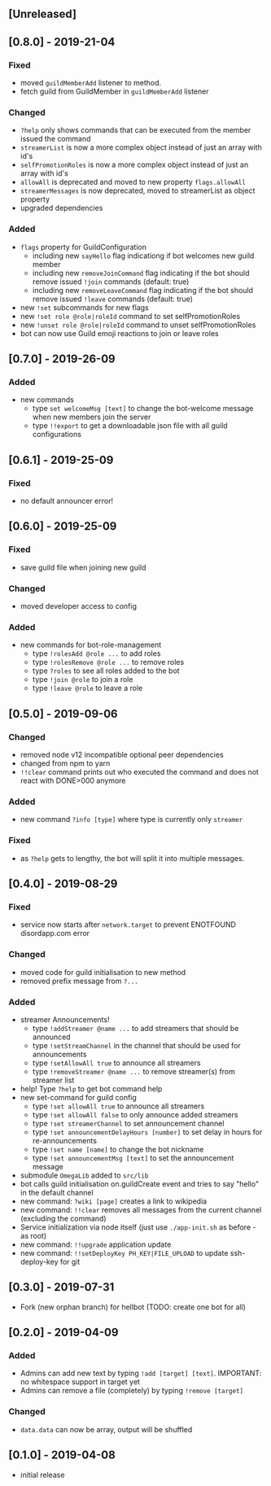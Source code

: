 ## [Unreleased]

## [0.8.0] - 2019-21-04
### Fixed
- moved `guildMemberAdd` listener to method.
- fetch guild from GuildMember in `guildMemberAdd` listener
### Changed
- `?help` only shows commands that can be executed from the member issued the command
- `streamerList` is now a more complex object instead of just an array with id's
- `selfPromotionRoles` is now a more complex object instead of just an array with id's
- `allowAll` is deprecated and moved to new property `flags.allowAll`
- `streamerMessages` is now deprecated, moved to streamerList as object property
- upgraded dependencies
### Added
- `flags` property for GuildConfiguration
  - including new `sayHello` flag indicationg if bot welcomes new guild member
  - including new `removeJoinCommand` flag indicating if the bot should remove issued `!join` commands (default: true)
  - including new `removeLeaveCommand` flag indicating if the bot should remove issued `!leave` commands (default: true)
- new `!set` subcommands for new flags
- new `!set role @role|roleId` command to set selfPromotionRoles
- new `!unset role @role|roleId` command to unset selfPromotionRoles
- bot can now use Guild emoji reactions to join or leave roles

## [0.7.0] - 2019-26-09
### Added
- new commands
  - type `set welcomeMsg [text]` to change the bot-welcome message when new members join the server
  - type `!!export` to get a downloadable json file with all guild configurations

## [0.6.1] - 2019-25-09
### Fixed
- no default announcer error!

## [0.6.0] - 2019-25-09
### Fixed
- save guild file when joining new guild
### Changed
- moved developer access to config
### Added
- new commands for bot-role-management
  - type `!rolesAdd @role ...` to add roles
  - type `!rolesRemove @role ...` to remove roles
  - type `?roles` to see all roles added to the bot
  - type `!join @role` to join a role
  - type `!leave @role` to leave a role

## [0.5.0] - 2019-09-06
### Changed
- removed node v12 incompatible optional peer dependencies
- changed from npm to yarn
- `!!clear` command prints out who executed the command and does not react with DONE>000 anymore
### Added
- new command `?info [type]` where type is currently only `streamer`
### Fixed
- as `?help` gets to lengthy, the bot will split it into multiple messages.

## [0.4.0] - 2019-08-29
### Fixed
- service now starts after `network.target` to prevent ENOTFOUND disordapp.com error
### Changed
- moved code for guild initialisation to new method
- removed prefix message from `?...`
### Added
- streamer Announcements!
  - type `!addStreamer @name ...` to add streamers that should be announced
  - type `!setStreamChannel` in the channel that should be used for announcements
  - type `!setAllowAll true` to announce all streamers
  - type `!removeStreamer @name ...` to remove streamer(s) from streamer list
- help! Type `?help` to get bot command help
- new set-command for guild config
  - type `!set allowAll true` to announce all streamers
  - type `!set allowAll false` to only announce added streamers
  - type `!set streamerChannel` to set announcement channel
  - type `!set announcementDelayHours [number]` to set delay in hours for re-announcements
  - type `!set name [name]` to change the bot nickname
  - type `!set announcementMsg [text]` to set the announcement message
- submodule `OmegaLib` added to `src/lib`
- bot calls guild initialisation on.guildCreate event and tries to say "hello" in the default channel
- new command: `?wiki [page]` creates a link to wikipedia
- new command: `!!clear` removes all messages from the current channel (excluding the command)
- Service initialization via node itself (just use `./app-init.sh` as before - as root)
- new command: `!!upgrade` application update
- new command: `!!setDeployKey PH_KEY|FILE_UPLOAD` to update ssh-deploy-key for git

## [0.3.0] - 2019-07-31
- Fork (new orphan branch) for hellbot (TODO: create one bot for all)

## [0.2.0] - 2019-04-09
### Added
- Admins can add new text by typing `!add [target] [text]`. IMPORTANT: no whitespace support in target yet
- Admins can remove a file (completely) by typing `!remove [target]`
### Changed
- `data.data` can now be array, output will be shuffled

## [0.1.0] - 2019-04-08
- initial release
